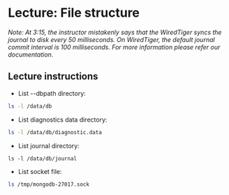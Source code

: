 # Lecture: File structure

*Note: At 3:15, the instructor mistakenly says that the WiredTiger syncs the journal to disk every 50 milliseconds. On WiredTiger, the default journal commit interval is 100 milliseconds. For more information please refer our documentation.*

## Lecture instructions

- List --dbpath directory:
```bash
ls -l /data/db
```

- List diagnostics data directory:
```bash
ls -l /data/db/diagnostic.data
```

- List journal directory:
```
ls -l /data/db/journal
```

- List socket file:
```bash
ls /tmp/mongodb-27017.sock
```
